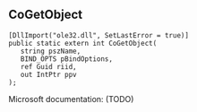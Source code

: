 ## CoGetObject

```
[DllImport("ole32.dll", SetLastError = true)]
public static extern int CoGetObject(
   string pszName,
   BIND_OPTS pBindOptions,
   ref Guid riid,
   out IntPtr ppv
);
```

Microsoft documentation: (TODO)
